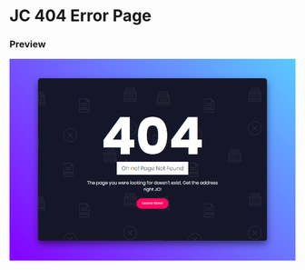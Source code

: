 # JC 404 Error Page 

### Preview
![img](https://github.com/jcrommar/404_page_error/blob/master/JC%20404%20Page%20Error.png?raw=true)